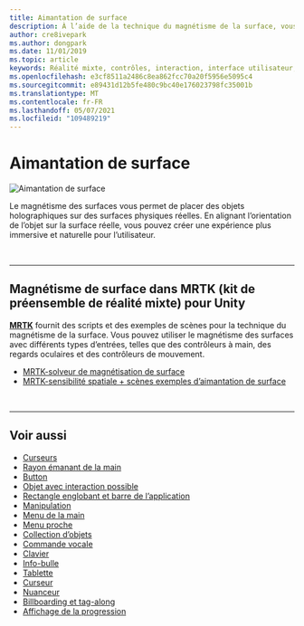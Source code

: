 ```yaml
---
title: Aimantation de surface
description: À l’aide de la technique du magnétisme de la surface, vous pouvez placer un objet holographique sur une surface physique réelle.
author: cre8ivepark
ms.author: dongpark
ms.date: 11/01/2019
ms.topic: article
keywords: Réalité mixte, contrôles, interaction, interface utilisateur, expérience utilisateur, casque de la réalité mixte, casque de la réalité mixte, casque de réalité virtuelle, HoloLens, MRTK, boîte à outils de réalité mixte, magnétisme de surface
ms.openlocfilehash: e3cf8511a2486c8ea862fcc70a20f5956e5095c4
ms.sourcegitcommit: e89431d12b5fe480c9bc40e176023798fc35001b
ms.translationtype: MT
ms.contentlocale: fr-FR
ms.lasthandoff: 05/07/2021
ms.locfileid: "109489219"
---
```

# <a name="surface-magnetism"></a>Aimantation de surface

![Aimantation de surface](images/MRTK_SurfaceMagnetism.gif)

Le magnétisme des surfaces vous permet de placer des objets holographiques sur des surfaces physiques réelles. En alignant l’orientation de l’objet sur la surface réelle, vous pouvez créer une expérience plus immersive et naturelle pour l’utilisateur.

<br>

---

## <a name="surface-magnetism-in-mrtk-mixed-reality-toolkit-for-unity"></a>Magnétisme de surface dans MRTK (kit de préensemble de réalité mixte) pour Unity

**[MRTK](https://github.com/Microsoft/MixedRealityToolkit-Unity)** fournit des scripts et des exemples de scènes pour la technique du magnétisme de la surface. Vous pouvez utiliser le magnétisme des surfaces avec différents types d’entrées, telles que des contrôleurs à main, des regards oculaires et des contrôleurs de mouvement.

* [MRTK-solveur de magnétisation de surface](https://docs.microsoft.com/windows/mixed-reality/mrtk-unity/features/ux-building-blocks/solvers/solver#surfacemagnetism)
* [MRTK-sensibilité spatiale + scènes exemples d’aimantation de surface](https://github.com/microsoft/MixedRealityToolkit-Unity/blob/main/Assets/MRTK/Examples/Demos/Solvers/Scenes/SurfaceMagnetismSpatialAwarenessExample.unity)

<br>

---

## <a name="see-also"></a>Voir aussi

* [Curseurs](cursors.md)
* [Rayon émanant de la main](point-and-commit.md)
* [Button](button.md)
* [Objet avec interaction possible](interactable-object.md)
* [Rectangle englobant et barre de l’application](app-bar-and-bounding-box.md)
* [Manipulation](direct-manipulation.md)
* [Menu de la main](hand-menu.md)
* [Menu proche](near-menu.md)
* [Collection d’objets](object-collection.md)
* [Commande vocale](voice-input.md)
* [Clavier](keyboard.md)
* [Info-bulle](tooltip.md)
* [Tablette](slate.md)
* [Curseur](slider.md)
* [Nuanceur](shader.md)
* [Billboarding et tag-along](billboarding-and-tag-along.md)
* [Affichage de la progression](progress.md)
